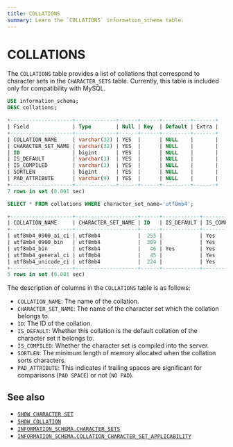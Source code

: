 ```yaml
---
title: COLLATIONS
summary: Learn the `COLLATIONS` information_schema table.
---
```


# COLLATIONS

The `COLLATIONS` table provides a list of collations that correspond to character sets in the `CHARACTER_SETS` table. Currently, this table is included only for compatibility with MySQL.

```sql
USE information_schema;
DESC collations;
```

```sql
+--------------------+-------------+------+------+---------+-------+
| Field              | Type        | Null | Key  | Default | Extra |
+--------------------+-------------+------+------+---------+-------+
| COLLATION_NAME     | varchar(32) | YES  |      | NULL    |       |
| CHARACTER_SET_NAME | varchar(32) | YES  |      | NULL    |       |
| ID                 | bigint      | YES  |      | NULL    |       |
| IS_DEFAULT         | varchar(3)  | YES  |      | NULL    |       |
| IS_COMPILED        | varchar(3)  | YES  |      | NULL    |       |
| SORTLEN            | bigint      | YES  |      | NULL    |       |
| PAD_ATTRIBUTE      | varchar(9)  | YES  |      | NULL    |       |
+--------------------+-------------+------+------+---------+-------+
7 rows in set (0.001 sec)
```

```sql
SELECT * FROM collations WHERE character_set_name='utf8mb4';
```

```sql
+--------------------+--------------------+------+------------+-------------+---------+---------------+
| COLLATION_NAME     | CHARACTER_SET_NAME | ID   | IS_DEFAULT | IS_COMPILED | SORTLEN | PAD_ATTRIBUTE |
+--------------------+--------------------+------+------------+-------------+---------+---------------+
| utf8mb4_0900_ai_ci | utf8mb4            |  255 |            | Yes         |       0 | NO PAD        |
| utf8mb4_0900_bin   | utf8mb4            |  309 |            | Yes         |       1 | NO PAD        |
| utf8mb4_bin        | utf8mb4            |   46 | Yes        | Yes         |       1 | PAD SPACE     |
| utf8mb4_general_ci | utf8mb4            |   45 |            | Yes         |       1 | PAD SPACE     |
| utf8mb4_unicode_ci | utf8mb4            |  224 |            | Yes         |       8 | PAD SPACE     |
+--------------------+--------------------+------+------------+-------------+---------+---------------+
5 rows in set (0.001 sec)
```

The description of columns in the `COLLATIONS` table is as follows:

* `COLLATION_NAME`: The name of the collation.
* `CHARACTER_SET_NAME`: The name of the character set which the collation belongs to.
* `ID`: The ID of the collation.
* `IS_DEFAULT`: Whether this collation is the default collation of the character set it belongs to.
* `IS_COMPILED`: Whether the character set is compiled into the server.
* `SORTLEN`: The minimum length of memory allocated when the collation sorts characters.
* `PAD_ATTRIBUTE`: This indicates if trailing spaces are significant for comparisons (`PAD SPACE`) or not (`NO PAD`).

## See also

- [`SHOW CHARACTER SET`](/sql-statements/sql-statement-show-character-set.md)
- [`SHOW COLLATION`](/sql-statements/sql-statement-show-collation.md)
- [`INFORMATION_SCHEMA.CHARACTER_SETS`](/information-schema/information-schema-character-sets.md)
- [`INFORMATION_SCHEMA.COLLATION_CHARACTER_SET_APPLICABILITY`](/information-schema/information-schema-collation-character-set-applicability.md)